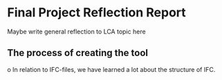 # Final Project Reflection Report 
Maybe write general reflection to LCA topic here

##  The process of creating the tool
o	In relation to IFC-files, we have learned a lot about the structure of IFC. 
